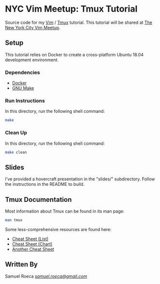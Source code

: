 # NYC Vim Meetup: Tmux Tutorial

Source code for my [Vim](https://www.vim.org/about.php) / [Tmux](http://man.openbsd.org/OpenBSD-current/man1/tmux.1) tutorial. This tutorial will be shared at [The New York City Vim Meetup](https://www.meetup.com/The-New-York-Vim-Meetup/).

## Setup

This tutorial relies on Docker to create a cross-platform Ubuntu 18.04 development environment.

### Dependencies

* [Docker](https://docs.docker.com/install/)
* [GNU Make](https://www.gnu.org/software/make/)

### Run Instructions

In this directory, run the following shell command:

```bash
make
```

### Clean Up

In this directory, run the following shell command:

```bash
make clean
```

## Slides

I've provided a hovercraft presentation in the "slides/" subdirectory. Follow the instructions in the README to build.

## Tmux Documentation

Most information about Tmux can be found in its man page:

```bash
man tmux
```

Some less-comprehensive resources are found here:

* [Cheat Sheet (List)](https://gist.github.com/MohamedAlaa/2961058)
* [Cheat Sheet (Chart)](http://atkinsam.com/documents/tmux.pdf)
* [Another Cheat Sheet](https://alvinalexander.com/linux-unix/tmux-cheat-sheet-commands-pdf)

## Written By

Samuel Roeca *samuel.roeca@gmail.com*
